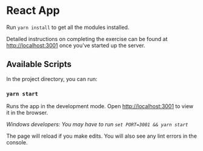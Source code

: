 # React App

Run `yarn install` to get all the modules installed.

Detailed instructions on completing the exercise can be found at
[http://localhost:3001](http://localhost:3001) once you've started up the
server.

## Available Scripts

In the project directory, you can run:

### `yarn start`

Runs the app in the development mode.
Open [http://localhost:3001](http://localhost:3001) to view it in the browser.

_Windows developers: You may have to run `set PORT=3001 && yarn start`_

The page will reload if you make edits. You will also see any lint errors in the console.
